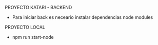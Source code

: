 PROYECTO KATARI - BACKEND
- Para iniciar back es neceario instalar dependencias node modules


PROYECTO LOCAL
- npm run start-node